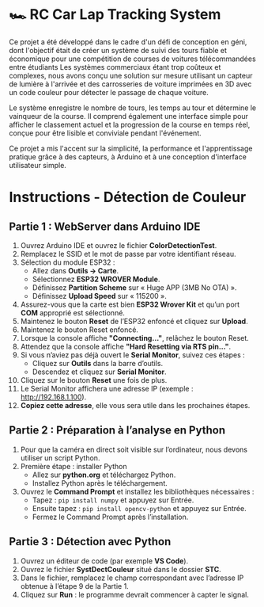 🏎️ RC Car Lap Tracking System
==============================

Ce projet a été développé dans le cadre d'un défi de conception en géni, dont l'objectif était de créer un système de suivi des tours fiable et économique pour une compétition de courses de voitures télécommandées entre étudiants Les systèmes commerciaux étant trop coûteux et complexes, nous avons conçu une solution sur mesure utilisant un capteur de lumière à l'arrivée et des carrosseries de voiture imprimées en 3D avec un code couleur pour détecter le passage de chaque voiture.

Le système enregistre le nombre de tours, les temps au tour et détermine le vainqueur de la course. Il comprend également une interface simple pour afficher le classement actuel et la progression de la course en temps réel, conçue pour être lisible et conviviale pendant l'événement.

Ce projet a mis l'accent sur la simplicité, la performance et l'apprentissage pratique grâce à des capteurs, à Arduino et à une conception d'interface utilisateur simple.


Instructions - Détection de Couleur
=========================

Partie 1 : WebServer dans Arduino IDE
-------------------------------------
1. Ouvrez Arduino IDE et ouvrez le fichier **ColorDetectionTest**.
2. Remplacez le SSID et le mot de passe par votre identifiant réseau.
3. Sélection du module ESP32 :
   - Allez dans **Outils → Carte**.
   - Sélectionnez **ESP32 WROVER Module**.
   - Définissez **Partition Scheme** sur « Huge APP (3MB No OTA) ».
   - Définissez **Upload Speed** sur « 115200 ».
4. Assurez-vous que la carte est bien **ESP32 Wrover Kit** et qu’un port **COM** approprié est sélectionné.
5. Maintenez le bouton **Reset** de l’ESP32 enfoncé et cliquez sur **Upload**.
6. Maintenez le bouton Reset enfoncé.
7. Lorsque la console affiche **"Connecting…"**, relâchez le bouton Reset.
8. Attendez que la console affiche **"Hard Resetting via RTS pin…"**.
9. Si vous n’aviez pas déjà ouvert le **Serial Monitor**, suivez ces étapes :
   - Cliquez sur **Outils** dans la barre d’outils.
   - Descendez et cliquez sur **Serial Monitor**.
10. Cliquez sur le bouton **Reset** une fois de plus.
11. Le Serial Monitor affichera une adresse IP (exemple : http://192.168.1.100).
12. **Copiez cette adresse**, elle vous sera utile dans les prochaines étapes.

Partie 2 : Préparation à l’analyse en Python
--------------------------------------------
1. Pour que la caméra en direct soit visible sur l’ordinateur, nous devons utiliser un script Python.
2. Première étape : installer Python
   - Allez sur **python.org** et téléchargez Python.
   - Installez Python après le téléchargement.
3. Ouvrez le **Command Prompt** et installez les bibliothèques nécessaires :
   - Tapez : `pip install numpy` et appuyez sur Entrée.
   - Ensuite tapez : `pip install opencv-python` et appuyez sur Entrée.
   - Fermez le Command Prompt après l’installation.

Partie 3 : Détection avec Python
--------------------------------
1. Ouvrez un éditeur de code (par exemple **VS Code**).
2. Ouvrez le fichier **SystDectCouleur** situé dans le dossier **STC**.
3. Dans le fichier, remplacez le champ correspondant avec l’adresse IP obtenue à l’étape 9 de la Partie 1.
4. Cliquez sur **Run** : le programme devrait commencer à capter le signal.
